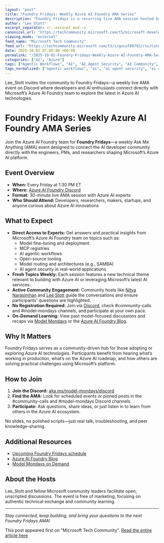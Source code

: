 ```yaml
---
layout: "post"
title: "Foundry Fridays: Weekly Azure AI Foundry AMA Series"
description: "Foundry Fridays is a recurring live AMA session hosted by the Azure AI Foundry team, designed for developers, researchers, and AI enthusiasts to engage directly with Microsoft experts. Each session covers emerging Azure AI technologies, practical use cases, and cutting-edge tooling in the Azure ecosystem through open conversations on Discord. Attendees can ask questions on topics like AI model fine-tuning, MCP registries, agentic workflows, open-source tools, and security within Azure AI. The series aims to foster community knowledge-sharing and direct access to those building Microsoft’s AI platform."
author: "Lee_Stott"
excerpt_separator: <!--excerpt_end-->
canonical_url: "https://techcommunity.microsoft.com/t5/microsoft-developer-community/foundry-fridays-your-front-row-seat-to-azure-ai-innovation/ba-p/4456956"
viewing_mode: "external"
feed_name: "Microsoft Tech Community"
feed_url: "https://techcommunity.microsoft.com/t5/s/gxcuf89792/rss/Category?category.id=Azure"
date: 2025-10-02 07:00:00 +00:00
permalink: "/2025-10-02-Foundry-Fridays-Weekly-Azure-AI-Foundry-AMA-Series.html"
categories: ["AI", "Azure"]
tags: ["Agentic Workflows", "AI", "AI Agent Security", "AI Community", "AI Developer", "AI Tools", "AMA", "Ask Me Anything", "Azure", "Azure AI", "Azure AI Foundry", "Community", "Discord Events", "Foundry Fridays", "MCP Registries", "Microsoft Azure", "Model Fine Tuning", "Open Source AI"]
tags_normalized: ["agentic workflows", "ai", "ai agent security", "ai community", "ai developer", "ai tools", "ama", "ask me anything", "azure", "azure ai", "azure ai foundry", "community", "discord events", "foundry fridays", "mcp registries", "microsoft azure", "model fine tuning", "open source ai"]
---
```


Lee_Stott invites the community to Foundry Fridays—a weekly live AMA event on Discord where developers and AI enthusiasts connect directly with Microsoft’s Azure AI Foundry team to explore the latest in Azure AI technologies.<!--excerpt_end-->

# Foundry Fridays: Weekly Azure AI Foundry AMA Series

Join the Azure AI Foundry team for **Foundry Fridays**—a weekly Ask Me Anything (AMA) event designed to connect the AI developer community directly with the engineers, PMs, and researchers shaping Microsoft’s Azure AI platform.

## Event Overview

- **When:** Every Friday at 1:30 PM ET
- **Where:** [Azure AI Foundry Discord](https://aka.ms/model-mondays/discord)
- **Format:** 30-minute live AMA session with Azure AI experts
- **Who Should Attend:** Developers, researchers, makers, startups, and anyone curious about Azure AI innovations

## What to Expect

- **Direct Access to Experts:** Get answers and practical insights from Microsoft’s Azure AI Foundry team on topics such as:
  - Model fine-tuning and deployment
  - MCP registries
  - AI agentic workflows
  - Open-source tooling
  - Model routing and architectures (e.g., SAMBA)
  - AI agent security in real-world applications
- **Fresh Topics Weekly:** Each session features a new technical theme relevant to building with Azure AI or leveraging Microsoft’s latest AI services.
- **Active Community Engagement:** Community hosts like [Nitya Narasimhan](https://www.office.com/search?q=Nitya+Narasimhan&EntityRepresentationId=4cbfc237-265c-4f18-bf8d-448bcbfe27f2) and [Lee Stott](https://www.office.com/search?q=Lee+Stott&EntityRepresentationId=f58391a4-21e1-42e6-a93e-e79463d7ff64) guide the conversations and ensure participants' questions are highlighted.
- **No Registration Required:** Join via [Discord](https://aka.ms/model-mondays/discord), check #community-calls and #model-mondays channels, and participate at your own pace.
- **On-Demand Learning:** View past model-focused discussions and recaps via [Model Mondays](https://aka.ms/model-mondays) or the [Azure AI Foundry Blog](https://devblogs.microsoft.com/foundry/).

## Why It Matters

Foundry Fridays serves as a community-driven hub for those adopting or exploring Azure AI technologies. Participants benefit from hearing what’s working in production, what’s on the Azure AI roadmap, and how others are solving practical challenges using Microsoft’s platform.

## How to Join

1. **Join the Discord:** [aka.ms/model-mondays/discord](https://aka.ms/model-mondays/discord)
2. **Find the AMA:** Look for scheduled events or pinned posts in the #community-calls and #model-mondays Discord channels.
3. **Participate:** Ask questions, share ideas, or just listen in to learn from others in the Azure AI ecosystem.

No slides, no polished scripts—just real talk, troubleshooting, and peer knowledge-sharing.

## Additional Resources

- [Upcoming Foundry Fridays schedule](https://aka.ms/model-mondays)
- [Azure AI Foundry Blog](https://devblogs.microsoft.com/foundry/)
- [Model Mondays on Demand](https://aka.ms/model-mondays)

## About the Hosts

Lee_Stott and fellow Microsoft community leaders facilitate open, unscripted discussions. The event is free of marketing, focusing on authentic technical exchange and community learning.

---

*Stay connected, keep building, and bring your questions to the next Foundry Fridays AMA!*

This post appeared first on "Microsoft Tech Community". [Read the entire article here](https://techcommunity.microsoft.com/t5/microsoft-developer-community/foundry-fridays-your-front-row-seat-to-azure-ai-innovation/ba-p/4456956)
